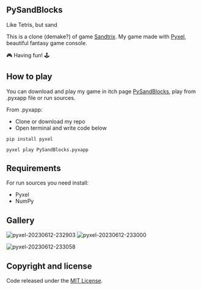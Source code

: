 ## PySandBlocks
Like Tetris, but sand

This is a clone (demake?) of game [Sandtrix](https://mslivo.itch.io/sandtrix). My game made with [Pyxel](https://github.com/kitao/pyxel), beautiful fantasy game console.

:video_game: Having fun! :joystick:

## How to play
You can download and play my game in itch page [PySandBlocks](https://waffflezz.itch.io/pysandblocks), play from .pyxapp file or run sources.

From .pyxapp:
- Clone or download my repo
- Open terminal and write code below
```
pip install pyxel

pyxel play PySandBlocks.pyxapp
```

## Requirements
For run sources you need install:
- Pyxel
- NumPy

## Gallery
![pyxel-20230612-232903](https://github.com/waffflezz/PySandBlocks/assets/56751225/57c49757-376f-41de-9ee5-73bbe4d98d1c)
![pyxel-20230612-233000](https://github.com/waffflezz/PySandBlocks/assets/56751225/bcab696b-7385-4e69-a2c5-c023e8f4b3d7)

![pyxel-20230612-233058](https://github.com/waffflezz/PySandBlocks/assets/56751225/ced00c86-e941-4f21-8ef2-b4b8ac4d6f12)

## Copyright and license

Code released under the [MIT License](https://github.com/waffflezz/PySandBlocks/blob/main/LICENSE).
